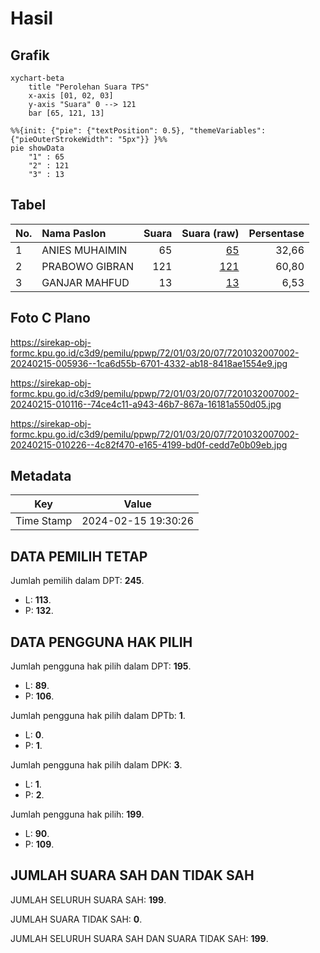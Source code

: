 # Hasil

## Grafik

```mermaid
xychart-beta
    title "Perolehan Suara TPS"
    x-axis [01, 02, 03]
    y-axis "Suara" 0 --> 121
    bar [65, 121, 13]
```

```mermaid
%%{init: {"pie": {"textPosition": 0.5}, "themeVariables": {"pieOuterStrokeWidth": "5px"}} }%%
pie showData
    "1" : 65
    "2" : 121
    "3" : 13
```

## Tabel

| No. | Nama Paslon    | Suara | Suara (raw) | Persentase |
|:--- |:-------------- | -----:| -----------:| ----------:|
| 1   | ANIES MUHAIMIN | 65    | [65][p-1]   | 32,66      |
| 2   | PRABOWO GIBRAN | 121   | [121][p-2]  | 60,80      |
| 3   | GANJAR MAHFUD  | 13    | [13][p-3]   | 6,53       |


[p-1]: https://github.com/gigit-pemilu/pemilu-2024-72-sulawesi-tengah/blob/main/pilpres/hitung-suara/sub/72-sulawesi-tengah/sub/01-banggai/sub/03-kintom/sub/2007-samadoya/sub/002-tps/sub/paslon-1.txt
[p-2]: https://github.com/gigit-pemilu/pemilu-2024-72-sulawesi-tengah/blob/main/pilpres/hitung-suara/sub/72-sulawesi-tengah/sub/01-banggai/sub/03-kintom/sub/2007-samadoya/sub/002-tps/sub/paslon-2.txt
[p-3]: https://github.com/gigit-pemilu/pemilu-2024-72-sulawesi-tengah/blob/main/pilpres/hitung-suara/sub/72-sulawesi-tengah/sub/01-banggai/sub/03-kintom/sub/2007-samadoya/sub/002-tps/sub/paslon-3.txt

## Foto C Plano

https://sirekap-obj-formc.kpu.go.id/c3d9/pemilu/ppwp/72/01/03/20/07/7201032007002-20240215-005936--1ca6d55b-6701-4332-ab18-8418ae1554e9.jpg

https://sirekap-obj-formc.kpu.go.id/c3d9/pemilu/ppwp/72/01/03/20/07/7201032007002-20240215-010116--74ce4c11-a943-46b7-867a-16181a550d05.jpg

https://sirekap-obj-formc.kpu.go.id/c3d9/pemilu/ppwp/72/01/03/20/07/7201032007002-20240215-010226--4c82f470-e165-4199-bd0f-cedd7e0b09eb.jpg


## Metadata

| Key        | Value               |
| ---------- | ------------------- |
| Time Stamp | 2024-02-15 19:30:26 |


## DATA PEMILIH TETAP

Jumlah pemilih dalam DPT: **245**.
 * L: **113**.
 * P: **132**.

## DATA PENGGUNA HAK PILIH

Jumlah pengguna hak pilih dalam DPT: **195**.
 * L: **89**.
 * P: **106**.

Jumlah pengguna hak pilih dalam DPTb: **1**.
 * L: **0**.
 * P: **1**.

Jumlah pengguna hak pilih dalam DPK: **3**.
 * L: **1**.
 * P: **2**.

Jumlah pengguna hak pilih: **199**.
 * L: **90**.
 * P: **109**.

## JUMLAH SUARA SAH DAN TIDAK SAH

JUMLAH SELURUH SUARA SAH: **199**.

JUMLAH SUARA TIDAK SAH: **0**.

JUMLAH SELURUH SUARA SAH DAN SUARA TIDAK SAH: **199**.


